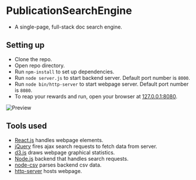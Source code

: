 # PublicationSearchEngine
* A single-page, full-stack doc search engine.

## Setting up
* Clone the repo.
* Open repo directory.
* Run `npm-install` to set up dependencies.
* Run `node server.js` to start backend server. Default port number is `8000`.
* Run `node bin/http-server` to start webpage server. Default port number is `8080`.
* To reap your rewards and run, open your browser at [127.0.0.1:8080](http://127.0.0.1:8080).

![Preview](http://imgur.com/QQDqese.png)

## Tools used 
* [React.js](https://github.com/facebook/react) handles webpage elements.
* [jQuery](https://github.com/jquery/jquery) fires ajax search requests to fetch data from server.
* [d3.js](https://github.com/d3/d3) draws webpage graphical statistics.
* [Node.js](https://github.com/nodejs/node) backend that handles search requests.
* [node-csv](https://github.com/wdavidw/node-csv) parses backend csv data.
* [http-server](https://github.com/indexzero/http-server) hosts webpage.
